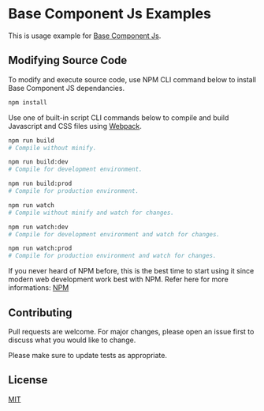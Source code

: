 # Base Component Js Examples

This is usage example for [Base Component Js](https://mkfizi.github.io/base-component-js).

## Modifying Source Code

To modify and execute source code, use NPM CLI command below to install Base Component JS dependancies.
```bash
npm install
```

Use one of built-in script CLI commands below to compile and build Javascript and CSS files using [Webpack](https://webpack.js.org/).
```bash
npm run build
# Compile without minify.

npm run build:dev
# Compile for development environment.

npm run build:prod
# Compile for production environment.

npm run watch
# Compile without minify and watch for changes.

npm run watch:dev
# Compile for development environment and watch for changes.

npm run watch:prod
# Compile for production environment and watch for changes.
```

If you never heard of NPM before, this is the best time to start using it since
modern web development work best with NPM. Refer here for more informations:
[NPM](https://www.npmjs.com/)

## Contributing

Pull requests are welcome. For major changes, please open an issue first to
discuss what you would like to change.

Please make sure to update tests as appropriate.

## License
[MIT](https://choosealicense.com/licenses/mit/)